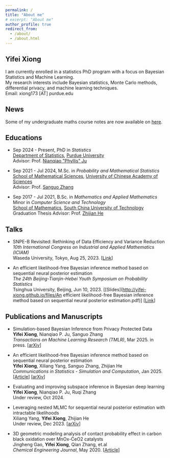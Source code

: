 ```yaml
---
permalink: /
title: "About me"
# excerpt: "About me"
author_profile: true
redirect_from: 
  - /about/
  - /about.html
---
```


## Yifei Xiong
I am currently enrolled in a statistics PhD program with a focus on Bayesian Statistics and Machine Learning.  
My research interests include Bayesian statistics, Monte Carlo methods, differential privacy, and machine learning techniques.  
Email: xiong173 [AT] purdue.edu

## News
Some of my undergraduate maths course notes are now available on [here](https://bookdown.org/yifei/book/).

## Educations
- Sep 2024 - Present, PhD in *Statistics*  
[Department of Statistics](https://www.stat.purdue.edu/), [Purdue University](https://www.purdue.edu/)  
Advisor: Prof. [Nianqiao "Phyllis" Ju](https://nianqiaoju.github.io/)

- Sep 2021 - Jul 2024, M.Sc. in *Probability and Mathematical Statistics*  
[School of Mathematical Sciences](https://math.ucas.ac.cn/), [University of Chinese Academy of Sciences](https://www.ucas.ac.cn/)  
Advisor: Prof. [Sanguo Zhang](https://people.ucas.ac.cn/~sgzhang?language=en)

- Sep 2017 - Jul 2021, B.Sc. in *Mathematics and Applied Mathematics*  
Minor in *Computer Science and Technology*  
[School of Mathematics](https://www2.scut.edu.cn/math/), [South China University of Technology](https://www.scut.edu.cn/new/)  
Graduation Thesis Advisor: Prof. [Zhijian He](https://hezhijian.com.cn/)

## Talks

- SNPE-B Revisited: Rethinking of Data Efficiency and Variance Reduction  
*10th International Congress on Industrial and Applied Mathematics (ICIAM)*  
Waseda University, Tokyo, Aug 25, 2023. [[Link](https://iciam2023.org/registered_data?id=00652#04320)]  

- An efficient likelihood-free Bayesian inference method based on sequential neural posterior estimation  
*The 24th Beijing-Tianjin-Hebei Youth Symposium on Probability Statistics*  
Tsinghua University, Beijing, Jun 10, 2023. [[Slides](http://yifei-xiong.github.io/files/An efficient likelihood-free Bayesian inference method based on sequential neural posterior estimation.pdf)] [[Link](https://mp.weixin.qq.com/s/LPwgNA87waDtVY_j1_9McA)]  

## Publications and Manuscripts

- Simulation-based Bayesian Inference from Privacy Protected Data  
**Yifei Xiong**, Nianqiao P. Ju, Sanguo Zhang  
*Transactions on Machine Learning Research (TMLR)*, Mar 2025. in press. [[arXiv](https://arxiv.org/abs/2310.12781)]

- An efficient likelihood-free Bayesian inference method based on sequential neural posterior estimation  
**Yifei Xiong**, Xiliang Yang, Sanguo Zhang, Zhijian He  
*Communications in Statistics - Simulation and Computation*, Jan 2025. [[Article](https://doi.org/10.1080/03610918.2025.2456576)] [[arXiv](https://arxiv.org/abs/2311.12530)]

- Evaluating and improving subspace inference in Bayesian deep learning  
**Yifei Xiong**, Nianqiao P. Ju, Ruqi Zhang  
Under review, Oct 2024.

- Leveraging nested MLMC for sequential neural posterior estimation with intractable likelihoods  
Xiliang Yang, **Yifei Xiong**, Zhijian He  
Under review, Dec 2023. [[arXiv](https://arxiv.org/abs/2401.16776)]

- 3D geometric modeling analysis of contact probability effect in carbon black oxidation over MnOx-CeO2 catalysts  
Jingheng Gao, **Yifei Xiong**, Qian Zhang, et.al  
*Chemical Engineering Journal*, May 2020. [[Article](https://doi.org/10.1016/j.cej.2020.125448)]
